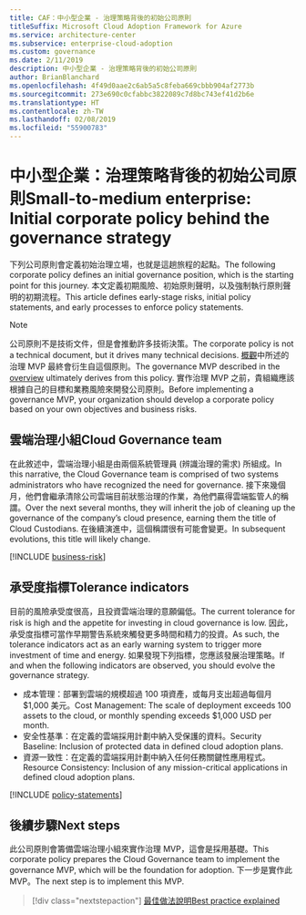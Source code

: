 ```yaml
---
title: CAF：中小型企業 - 治理策略背後的初始公司原則
titleSuffix: Microsoft Cloud Adoption Framework for Azure
ms.service: architecture-center
ms.subservice: enterprise-cloud-adoption
ms.custom: governance
ms.date: 2/11/2019
description: 中小型企業 - 治理策略背後的初始公司原則
author: BrianBlanchard
ms.openlocfilehash: 4f49d0aae2c6ab5a5c8feba669cbbb904af2773b
ms.sourcegitcommit: 273e690c0cfabbc3822089c7d8bc743ef41d2b6e
ms.translationtype: HT
ms.contentlocale: zh-TW
ms.lasthandoff: 02/08/2019
ms.locfileid: "55900783"
---
```

# <a name="small-to-medium-enterprise-initial-corporate-policy-behind-the-governance-strategy"></a><span data-ttu-id="7ff5e-103">中小型企業：治理策略背後的初始公司原則</span><span class="sxs-lookup"><span data-stu-id="7ff5e-103">Small-to-medium enterprise: Initial corporate policy behind the governance strategy</span></span>

<span data-ttu-id="7ff5e-104">下列公司原則會定義初始治理立場，也就是這趟旅程的起點。</span><span class="sxs-lookup"><span data-stu-id="7ff5e-104">The following corporate policy defines an initial governance position, which is the starting point for this journey.</span></span> <span data-ttu-id="7ff5e-105">本文定義初期風險、初始原則聲明，以及強制執行原則聲明的初期流程。</span><span class="sxs-lookup"><span data-stu-id="7ff5e-105">This article defines early-stage risks, initial policy statements, and early processes to enforce policy statements.</span></span>

> [!NOTE]
><span data-ttu-id="7ff5e-106">公司原則不是技術文件，但是會推動許多技術決策。</span><span class="sxs-lookup"><span data-stu-id="7ff5e-106">The corporate policy is not a technical document, but it drives many technical decisions.</span></span> <span data-ttu-id="7ff5e-107">[概觀](./overview.md)中所述的治理 MVP 最終會衍生自這個原則。</span><span class="sxs-lookup"><span data-stu-id="7ff5e-107">The governance MVP described in the [overview](./overview.md) ultimately derives from this policy.</span></span> <span data-ttu-id="7ff5e-108">實作治理 MVP 之前，貴組織應該根據自己的目標和業務風險來開發公司原則。</span><span class="sxs-lookup"><span data-stu-id="7ff5e-108">Before implementing a governance MVP, your organization should develop a corporate policy based on your own objectives and business risks.</span></span>

## <a name="cloud-governance-team"></a><span data-ttu-id="7ff5e-109">雲端治理小組</span><span class="sxs-lookup"><span data-stu-id="7ff5e-109">Cloud Governance team</span></span>

<span data-ttu-id="7ff5e-110">在此敘述中，雲端治理小組是由兩個系統管理員 (辨識治理的需求) 所組成。</span><span class="sxs-lookup"><span data-stu-id="7ff5e-110">In this narrative, the Cloud Governance team is comprised of two systems administrators who have recognized the need for governance.</span></span> <span data-ttu-id="7ff5e-111">接下來幾個月，他們會繼承清除公司雲端目前狀態治理的作業，為他們贏得雲端監管人的稱謂。</span><span class="sxs-lookup"><span data-stu-id="7ff5e-111">Over the next several months, they will inherit the job of cleaning up the governance of the company’s cloud presence, earning them the title of Cloud Custodians.</span></span> <span data-ttu-id="7ff5e-112">在後續演進中，這個稱謂很有可能會變更。</span><span class="sxs-lookup"><span data-stu-id="7ff5e-112">In subsequent evolutions, this title will likely change.</span></span>

[!INCLUDE [business-risk](../../../../../includes/cloud-adoption/governance/business-risks.md)]

## <a name="tolerance-indicators"></a><span data-ttu-id="7ff5e-113">承受度指標</span><span class="sxs-lookup"><span data-stu-id="7ff5e-113">Tolerance indicators</span></span>

<span data-ttu-id="7ff5e-114">目前的風險承受度很高，且投資雲端治理的意願偏低。</span><span class="sxs-lookup"><span data-stu-id="7ff5e-114">The current tolerance for risk is high and the appetite for investing in cloud governance is low.</span></span> <span data-ttu-id="7ff5e-115">因此，承受度指標可當作早期警告系統來觸發更多時間和精力的投資。</span><span class="sxs-lookup"><span data-stu-id="7ff5e-115">As such, the tolerance indicators act as an early warning system to trigger more investment of time and energy.</span></span> <span data-ttu-id="7ff5e-116">如果發現下列指標，您應該發展治理策略。</span><span class="sxs-lookup"><span data-stu-id="7ff5e-116">If and when the following indicators are observed, you should evolve the governance strategy.</span></span>

- <span data-ttu-id="7ff5e-117">成本管理：部署到雲端的規模超過 100 項資產，或每月支出超過每個月 $1,000 美元。</span><span class="sxs-lookup"><span data-stu-id="7ff5e-117">Cost Management: The scale of deployment exceeds 100 assets to the cloud, or monthly spending exceeds $1,000 USD per month.</span></span>
- <span data-ttu-id="7ff5e-118">安全性基準：在定義的雲端採用計劃中納入受保護的資料。</span><span class="sxs-lookup"><span data-stu-id="7ff5e-118">Security Baseline: Inclusion of protected data in defined cloud adoption plans.</span></span>
- <span data-ttu-id="7ff5e-119">資源一致性：在定義的雲端採用計劃中納入任何任務關鍵性應用程式。</span><span class="sxs-lookup"><span data-stu-id="7ff5e-119">Resource Consistency: Inclusion of any mission-critical applications in defined cloud adoption plans.</span></span>

[!INCLUDE [policy-statements](../../../../../includes/cloud-adoption/governance/policy-statements.md)]

## <a name="next-steps"></a><span data-ttu-id="7ff5e-120">後續步驟</span><span class="sxs-lookup"><span data-stu-id="7ff5e-120">Next steps</span></span>

<span data-ttu-id="7ff5e-121">此公司原則會籌備雲端治理小組來實作治理 MVP，這會是採用基礎。</span><span class="sxs-lookup"><span data-stu-id="7ff5e-121">This corporate policy prepares the Cloud Governance team to implement the governance MVP, which will be the foundation for adoption.</span></span> <span data-ttu-id="7ff5e-122">下一步是實作此 MVP。</span><span class="sxs-lookup"><span data-stu-id="7ff5e-122">The next step is to implement this MVP.</span></span>

> [!div class="nextstepaction"]
> [<span data-ttu-id="7ff5e-123">最佳做法說明</span><span class="sxs-lookup"><span data-stu-id="7ff5e-123">Best practice explained</span></span>](./best-practice-explained.md)